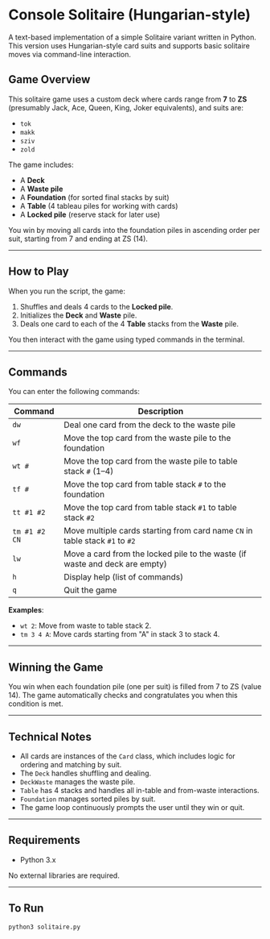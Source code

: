 # Console Solitaire (Hungarian-style)

A text-based implementation of a simple Solitaire variant written in Python. This version uses Hungarian-style card suits and supports basic solitaire moves via command-line interaction.

## Game Overview

This solitaire game uses a custom deck where cards range from **7** to **ZS** (presumably Jack, Ace, Queen, King, Joker equivalents), and suits are:
- `tok`
- `makk`
- `sziv`
- `zold`

The game includes:
- A **Deck**
- A **Waste pile**
- A **Foundation** (for sorted final stacks by suit)
- A **Table** (4 tableau piles for working with cards)
- A **Locked pile** (reserve stack for later use)

You win by moving all cards into the foundation piles in ascending order per suit, starting from 7 and ending at ZS (14).

---

## How to Play

When you run the script, the game:
1. Shuffles and deals 4 cards to the **Locked pile**.
2. Initializes the **Deck** and **Waste** pile.
3. Deals one card to each of the 4 **Table** stacks from the **Waste** pile.

You then interact with the game using typed commands in the terminal.

---

## Commands

You can enter the following commands:

| Command | Description |
|--------|-------------|
| `dw` | Deal one card from the deck to the waste pile |
| `wf` | Move the top card from the waste pile to the foundation |
| `wt #` | Move the top card from the waste pile to table stack `#` (1–4) |
| `tf #` | Move the top card from table stack `#` to the foundation |
| `tt #1 #2` | Move the top card from table stack `#1` to table stack `#2` |
| `tm #1 #2 CN` | Move multiple cards starting from card name `CN` in table stack `#1` to `#2` |
| `lw` | Move a card from the locked pile to the waste (if waste and deck are empty) |
| `h` | Display help (list of commands) |
| `q` | Quit the game |

**Examples**:
- `wt 2`: Move from waste to table stack 2.
- `tm 3 4 A`: Move cards starting from "A" in stack 3 to stack 4.

---

## Winning the Game

You win when each foundation pile (one per suit) is filled from 7 to ZS (value 14). The game automatically checks and congratulates you when this condition is met.

---

## Technical Notes

- All cards are instances of the `Card` class, which includes logic for ordering and matching by suit.
- The `Deck` handles shuffling and dealing.
- `DeckWaste` manages the waste pile.
- `Table` has 4 stacks and handles all in-table and from-waste interactions.
- `Foundation` manages sorted piles by suit.
- The game loop continuously prompts the user until they win or quit.

---

## Requirements

- Python 3.x

No external libraries are required.

---

## To Run

```bash
python3 solitaire.py
